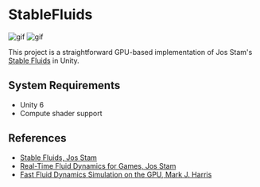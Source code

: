 # StableFluids

![gif](https://i.imgur.com/XLZlc2e.gif)
![gif](https://i.imgur.com/FJBiGbk.gif)

This project is a straightforward GPU-based implementation of Jos Stam's
[Stable Fluids] in Unity.

[Stable Fluids]: https://www.dgp.toronto.edu/people/stam/reality/Research/pdf/ns.pdf

[WebGL Demo]: https://keijiro.github.io/StableFluids

## System Requirements

- Unity 6
- Compute shader support

## References

- [Stable Fluids, Jos Stam](https://www.dgp.toronto.edu/people/stam/reality/Research/pdf/ns.pdf)
- [Real-Time Fluid Dynamics for Games, Jos Stam](https://pdfs.semanticscholar.org/847f/819a4ea14bd789aca8bc88e85e906cfc657c.pdf)
- [Fast Fluid Dynamics Simulation on the GPU, Mark J. Harris](https://developer.download.nvidia.com/books/HTML/gpugems/gpugems_ch38.html)
